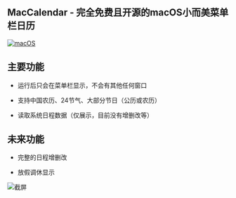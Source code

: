 MacCalendar - 完全免费且开源的macOS小而美菜单栏日历
---
[![macOS](https://img.shields.io/badge/macOS-14.0+-green.svg)](https://github.com/bylinxx/MacCalendar/releases/latest)

主要功能
---
- 运行后只会在菜单栏显示，不会有其他任何窗口

- 支持中国农历、24节气、大部分节日（公历或农历）

- 读取系统日程数据（仅展示，目前没有增删改等）

未来功能
---
- 完整的日程增删改

- 放假调休显示

![截屏](https://github.com/user-attachments/assets/5a2185bb-9881-401f-8c3d-63692e582ab1)
